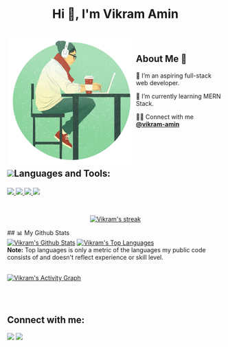 <h1 align="center">Hi 👋, I'm Vikram Amin</h1>

<br />
<img src="https://raw.githubusercontent.com/tonynguyenit18/tonynguyenit18/main/static/code-guy.jpeg" align="left" width="300" height="300" alt="ful1e5"/>

# <h2>About Me 👋 </h2>

🔭 I’m an aspiring full-stack web developer.

🌱 I’m currently learning MERN Stack.

👨‍💻 Connect with me **[@vikram-amin](https://www.linkedin.com/in/vikram-amin-52b55815a/)**

<br />
<br />

<!-- <img src="https://github.com/ful1e5/ful1e5/blob/main/assets/lines.svg" align="left" width="300" alt="ful1e5"/> -->
<!-- ## <p style="display : flex; align-items: center; justify-content: center;"> <img src="https://img.icons8.com/color/48/000000/user-male-circle--v2.png"/> About Me </p>
- 🔭 I’m an aspiring full-stack web developer.
- 🌱 I’m currently learning MERN Stack.
<!-- - 👯 I’m looking to collaborate on ... -->
<!-- - 🤔 I’m looking for help with ... -->
<!-- - 💬 Ask me about ... -->
<!-- - 📫 How to reach me: ...
- 😄 Pronouns: ...
- ⚡ Fun fact: ... -->
<br/>
<!-- <p align="left"><img  src="https://github-readme-stats.vercel.app/api/top-langs/?username=Vikram-amin&layout=compact&theme=radical" alt="Vikram-amin" /></p>
<p align="left"><img src="https://github-readme-stats.vercel.app/api?username=Vikram-amin&show_icons=true&theme=radical" alt="Vikram-amin" /></p> -->

## <p style="display:flex; align-items: center"> <img src="https://img.icons8.com/color/48/000000/source-code.png"/> Languages and Tools:</p>

<p align="left"> 
<!--     <a href="https://reactjs.org/" target="_blank"> <img src="https://img.icons8.com/color/48/000000/react-native.png"/> </a> -->
    <a href="https://developer.mozilla.org/en-US/docs/Web/JavaScript" target="_blank"> <img src="https://img.icons8.com/color/48/000000/javascript.png"/> </a> 
    <a href="https://www.w3.org/html/" target="_blank"> <img src="https://img.icons8.com/color/48/000000/html-5.png"/> </a> 
    <a href="https://www.w3schools.com/css/" target="_blank"> <img src="https://img.icons8.com/color/48/000000/css3.png"/> </a> 
<!--     <a style="padding-right:8px;" href="https://nodejs.org" target="_blank"> <img src="https://img.icons8.com/color/48/000000/nodejs.png"/> </a> 
    <a href="https://www.mongodb.com/" target="_blank"> <img src="https://raw.githubusercontent.com/devicons/devicon/master/icons/mongodb/mongodb-original-wordmark.svg" alt="mongodb" width="48" height="48"/> </a>  -->
    <a href="https://git-scm.com/" target="_blank"> <img src="https://img.icons8.com/color/48/000000/git.png"/> </a> 
<!--     <a href="https://expressjs.com" target="_blank"> <img src="https://raw.githubusercontent.com/devicons/devicon/master/icons/express/express-original-wordmark.svg" alt="express" width="40" height="40"/> </a> -->
</p>


<br/>

<p align="center">
    <a href="https://github-readme-streak-stats.herokuapp.com/?user=Vikram-amin">
        <img title="🔥 Get streak stats for your profile at git.io/streak-stats" alt="Vikram's streak" src="https://github-readme-streak-stats.herokuapp.com/?user=Vikram-amin&theme=black-ice&hide_border=true&stroke=0000&background=060A0CD0"/>
    </a>
</p>
## 📊 My Github Stats

  <br/>
    <a href="https://github-readme-stats.vercel.app/api?username=Vikram-amin"><img alt="Vikram's Github Stats" src="https://github-readme-stats.vercel.app/api?username=Vikram-amin&show_icons=true&count_private=true&theme=react&hide_border=true&bg_color=0D1117" /></a>
  <a href="https://github-readme-stats.vercel.app/api/top-langs/?username=Vikram-amin"><img alt="Vikram's Top Languages" src="https://github-readme-stats.vercel.app/api/top-langs/?username=Vikram-amin&langs_count=8&count_private=true&layout=compact&theme=react&hide_border=true&bg_color=0D1117" /></a>
  <br/>
  <b>Note:</b> Top languages is only a metric of the languages my public code consists of and doesn't reflect experience or skill level.

<br/>
<br/>

<a href="https://activity-graph.herokuapp.com/graph?username=Vikram-amin"><img alt="Vikram's Activity Graph" src="https://activity-graph.herokuapp.com/graph?username=Vikram-amin&bg_color=0D1117&color=5BCDEC&line=5BCDEC&point=FFFFFF&hide_border=true" /></a>

<br/>
<br/>

## Connect with me:

<p align="left">

<a href = "https://twitter.com/@vikram56201675"><img src="https://img.icons8.com/fluent/48/000000/twitter.png"/></a>
<a href = "https://www.linkedin.com/in/vikram-amin-52b55815a/"><img src="https://img.icons8.com/fluent/48/000000/linkedin.png"/></a>



</p>
